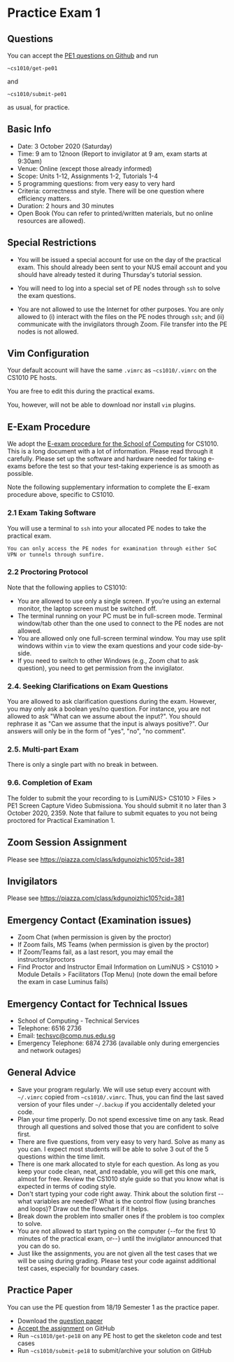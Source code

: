 # Practice Exam 1

## Questions

You can accept the [PE1 questions on Github](https://classroom.github.com/a/OkHXpide) and run
```
~cs1010/get-pe01
``` 
and
```
~cs1010/submit-pe01
```
as usual, for practice.

## Basic Info

- Date: 3 October 2020 (Saturday)
- Time: 9 am to 12noon (Report to invigilator at 9 am, exam starts at 9:30am)
- Venue: Online (except those already informed)
- Scope: Units 1-12, Assignments 1-2, Tutorials 1-4
- 5 programming questions: from very easy to very hard
- Criteria: correctness and style.  There will be one question where efficiency matters. 
- Duration: 2 hours and 30 minutes
- Open Book (You can refer to printed/written materials, but no online resources are allowed).

## Special Restrictions

- You will be issued a special account for use on the day of the practical exam.   This should already been sent to your NUS email account and you should have already tested it during Thursday's tutorial session. 

- You will need to log into a special set of PE nodes through `ssh` to solve the exam questions.  

- You are not allowed to use the Internet for other purposes.  You are only allowed to (i) interact with the files on the PE nodes through `ssh`; and (ii) communicate with the invigilators through Zoom.  File transfer into the PE nodes is not allowed.  

## Vim Configuration

Your default account will have the same `.vimrc` as `~cs1010/.vimrc` on the CS1010 PE hosts.  

You are free to edit this during the practical exams.  

You, however, will not be able to download nor install `vim` plugins.

## E-Exam Procedure

We adopt the [E-exam procedure for the School of Computing](https://mysoc.nus.edu.sg/academic/e-exam-sop-for-students/) for CS1010.  This is a long document with a lot of information.  Please read through it carefully.  Please set up the software and hardware needed for taking e-exams before the test so that your test-taking experience is as smooth as possible.

Note the following supplementary information to complete the E-exam procedure above, specific to CS1010.

### 2.1 Exam Taking Software

   You will use a terminal to `ssh` into your allocated PE nodes to take the practical exam.

    You can only access the PE nodes for examination through either SoC VPN or tunnels through sunfire. 

### 2.2 Proctoring Protocol

   Note that the following applies to CS1010:

   - You are allowed to use only a single screen. If you’re using an external monitor, the laptop screen must be switched off.
   - The terminal running on your PC must be in full-screen mode.  Terminal window/tab other than the one used to connect to the PE nodes are not allowed.  
   - You are allowed only one full-screen terminal window.  You may use split windows within `vim` to view the exam questions and your code side-by-side.
   - If you need to switch to other Windows (e.g., Zoom chat to ask question), you need to get permission from the invigilator.

### 2.4. Seeking Clarifications on Exam Questions

   You are allowed to ask clarification questions during the exam.  However, you may only ask a boolean yes/no question.  For instance, you are not allowed to ask "What can we assume about the input?".  You should rephrase it as "Can we assume that the input is always positive?".  Our answers will only be in the form of "yes", "no", "no comment".

### 2.5. Multi-part Exam

   There is only a single part with no break in between.

### 9.6. Completion of Exam

   The folder to submit the your recording to is LumiNUS> CS1010 > Files > PE1 Screen Capture Video Submissiona.  You should submit it no later than 3 October 2020, 2359.  Note that failure to submit equates to you not being proctored for Practical Examination 1.
   
## Zoom Session Assignment

Please see https://piazza.com/class/kdgunoizhic105?cid=381

## Invigilators

Please see https://piazza.com/class/kdgunoizhic105?cid=381

## Emergency Contact (Examination issues)

- Zoom Chat (when permission is given by the proctor)
- If Zoom fails, MS Teams (when permission is given by the proctor)
- If Zoom/Teams fail, as a last resort, you may email the instructors/proctors
- Find Proctor and Instructor Email Information on LumiNUS > CS1010 > Module Details > Facilitators (Top Menu) (note down the email before the exam in case Luminus fails)

##  Emergency Contact for Technical Issues 

- School of Computing - Technical Services
- Telephone: 6516 2736
- Email: techsvc@comp.nus.edu.sg
- Emergency Telephone: 6874 2736 (available only during emergencies and network outages)

## General Advice

- Save your program regularly.  We will use setup every account with `~/.vimrc` copied from `~cs1010/.vimrc`.  Thus, you can find the last saved version of your files under `~/.backup` if you accidentally deleted your code.
- Plan your time properly.  Do not spend excessive time on any task.  Read through all questions and solved those that you are confident to solve first.
- There are five questions, from very easy to very hard.  Solve as many as you can.  I expect most students will be able to solve 3 out of the 5 questions within the time limit.
- There is one mark allocated to style for each question.  As long as you keep your code clean, neat, and readable, you will get this one mark, almost for free.  Review the CS1010 style guide so that you know what is expected in terms of coding style.
- Don't start typing your code right away.  Think about the solution first -- what variables are needed?  What is the control flow (using branches and loops)?  Draw out the flowchart if it helps.  
- Break down the problem into smaller ones if the problem is too complex to solve.
- You are not allowed to start typing on the computer {--for the first 10 minutes of the practical exam, or--} until the invigilator announced that you can do so.
- Just like the assignments, you are not given all the test cases that we will be using during grading.  Please test your code against additional test cases, especially for boundary cases.

## Practice Paper

You can use the PE question from 18/19 Semester 1 as the practice paper.

- Download the [question paper](https://www.comp.nus.edu.sg/~ooiwt/cs1010/1819s1/pe1.pdf)
- [Accept the assignment](https://classroom.github.com/a/vxBeWKnV) on GitHub
- Run `~cs1010/get-pe18` on any PE host to get the skeleton code and test cases
- Run `~cs1010/submit-pe18` to submit/archive your solution on GitHub

